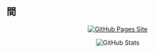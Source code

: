 ## 間

<div align="center">
  
  [![GitHub Pages Site](https://img.shields.io/badge/My%20Site-GitHub%20Pages-blue?style=for-the-badge&logo=github)](https://bcharker-oct.github.io)

  <img src="https://github-readme-stats.vercel.app/api?username=BCHarker-OCT&show_icons=true&theme=radical" alt="GitHub Stats" />
</div>